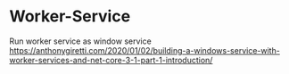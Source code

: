# Worker-Service
Run worker service as window service
https://anthonygiretti.com/2020/01/02/building-a-windows-service-with-worker-services-and-net-core-3-1-part-1-introduction/
